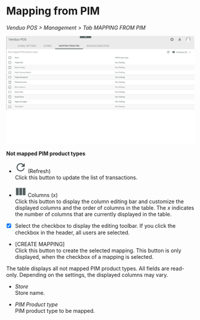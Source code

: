 # Mapping from PIM
*Venduo POS > Management > Tab MAPPING FROM PIM*

![Mapping from PIM](/Assets/Screenshots/VenduoPOS/Management/MappingFromPIM/MappingFromPIM02.png "[Mapping from PIM]")

**Not mapped PIM product types**

- ![Refresh](/Assets/Icons/Refresh01.png "[Refresh]") (Refresh)   
  Click this button to update the list of transactions.

- ![Columns](/Assets/Icons/Columns.png "[Columns]") Columns (x)   
  Click this button to display the column editing bar and customize the displayed columns and the order of columns in the table. The *x* indicates the number of columns that are currently displayed in the table.

- [x]    
  Select the checkbox to display the editing toolbar. If you click the checkbox in the header, all users are selected.

- [CREATE MAPPING]   
  Click this button to create the selected mapping. This button is only displayed, when the checkbox of a mapping is selected.

The table displays all not mapped PIM product types. All fields are read-only. Depending on the settings, the displayed columns may vary.

- *Store*   
  Store name.

- *PIM Product type*   
  PIM product type to be mapped.
